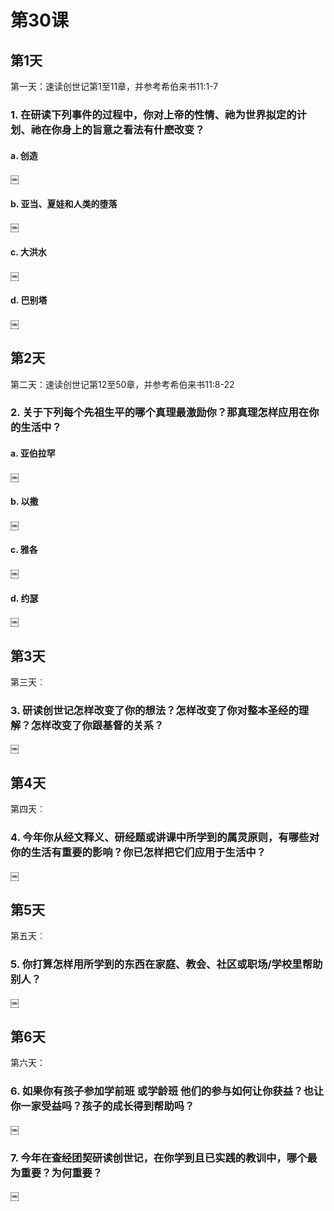 # 第30课
## 第1天

第一天：速读创世记第1至11章，并参考希伯来书11:1-7

### 1. 在研读下列事件的过程中，你对上帝的性情、祂为世界拟定的计划、祂在你身上的旨意之看法有什麽改变？


#### a. 创造

￼

#### b. 亚当、夏娃和人类的堕落

￼

#### c. 大洪水

￼

#### d. 巴别塔

￼
## 第2天

第二天：速读创世记第12至50章，并参考希伯来书11:8-22

### 2. 关于下列每个先祖生平的哪个真理最激励你？那真理怎样应用在你的生活中？

#### a. 亚伯拉罕

￼

#### b. 以撒

￼

#### c. 雅各

￼

#### d. 约瑟

￼

## 第3天

第三天︰

### 3. 研读创世记怎样改变了你的想法？怎样改变了你对整本圣经的理解？怎样改变了你跟基督的关系？

￼

## 第4天

第四天︰

### 4. 今年你从经文释义、研经题或讲课中所学到的属灵原则，有哪些对你的生活有重要的影响？你已怎样把它们应用于生活中？

￼

## 第5天

第五天︰

### 5. 你打算怎样用所学到的东西在家庭、教会、社区或职场/学校里帮助别人？

￼

## 第6天

第六天：

### 6. 如果你有孩子参加学前班 或学龄班 他们的参与如何让你获益？也让你一家受益吗？孩子的成长得到帮助吗？

￼

### 7. 今年在查经团契研读创世记，在你学到且已实践的教训中，哪个最为重要？为何重要？

￼